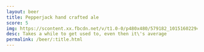 ```yaml
---
layout: beer
title: Pepperjack hand crafted ale
score: 5
img: https://scontent.xx.fbcdn.net/v/t1.0-0/p480x480/579182_10151602294478745_1578225000_n.jpg?oh=3d5df85845c9775d42c80c2d037860cc&oe=587472E9
desc: Takes a while to get used to, even then it\'s average
permalink: /beer/:title.html
---
```

